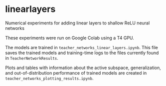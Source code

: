 # linearlayers
Numerical experiments for adding linear layers to shallow ReLU neural networks

These experiments were run on Google Colab using a T4 GPU. 

The models are trained in `teacher_networks_linear_layers.ipynb`. This file saves the trained models and training-time logs to the files currently found in `TeacherNetworkResults`.

Plots and tables with information about the active subspace, generalization, and out-of-distribution performance of trained models are created in `teacher_networks_plotting_results.ipynb`. 
